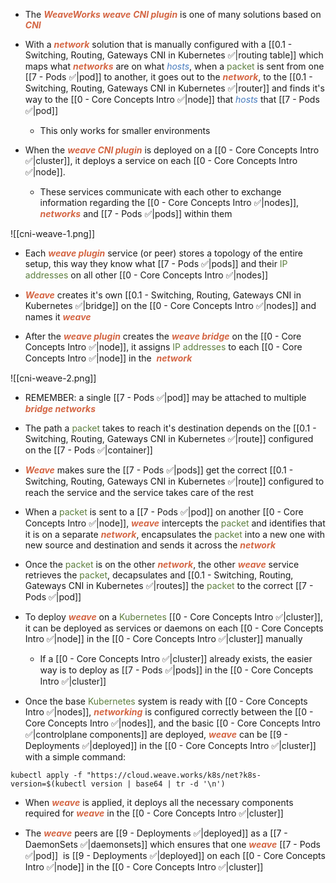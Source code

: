 - The <b><i><span style="color:#d46644">WeaveWorks weave</span></i></b> <b><i><span style="color:#d46644">CNI plugin</span></i></b> is one of many solutions based on <b><i><span style="color:#d46644">CNI</span></i></b>

- With a <b><i><span style="color:#d46644">network</span></i></b> solution that is manually configured with a [[0.1 - Switching, Routing, Gateways CNI in Kubernetes ✅|routing table]] which maps what <b><i><span style="color:#d46644">networks</span></i></b> are on what <i><span style="color:#477bbe">hosts</span></i>, when a <span style="color:#5c7e3e">packet</span> is sent from one [[7 - Pods ✅|pod]] to another, it goes out to the <b><i><span style="color:#d46644">network</span></i></b>, to the [[0.1 - Switching, Routing, Gateways CNI in Kubernetes ✅|router]] and finds it's way to the [[0 - Core Concepts Intro ✅|node]] that <i><span style="color:#477bbe">hosts</span></i> that [[7 - Pods ✅|pod]]
	- This only works for smaller environments

- When the <b><i><span style="color:#d46644">weave CNI plugin</span></i></b> is deployed on a [[0 - Core Concepts Intro ✅|cluster]], it deploys a service on each [[0 - Core Concepts Intro ✅|node]].
	- These services communicate with each other to exchange information regarding the [[0 - Core Concepts Intro ✅|nodes]], <b><i><span style="color:#d46644">networks</span></i></b> and [[7 - Pods ✅|pods]] within them

![[cni-weave-1.png]]

- Each <b><i><span style="color:#d46644">weave plugin</span></i></b> service (or peer) stores a topology of the entire setup, this way they know what [[7 - Pods ✅|pods]] and their <span style="color:#5c7e3e">IP addresses</span> on all other [[0 - Core Concepts Intro ✅|nodes]]

- <b><i><span style="color:#d46644">Weave</span></i></b> creates it's own [[0.1 - Switching, Routing, Gateways CNI in Kubernetes ✅|bridge]] on the [[0 - Core Concepts Intro ✅|nodes]] and names it <b><i><span style="color:#d46644">weave</span></i></b>

- After the <b><i><span style="color:#d46644">weave plugin</span></i></b> creates the <b><i><span style="color:#d46644">weave bridge</span></i></b> on the [[0 - Core Concepts Intro ✅|node]], it assigns <span style="color:#5c7e3e">IP addresses</span> to each [[0 - Core Concepts Intro ✅|node]] in the  <b><i><span style="color:#d46644">network</span></i></b>

![[cni-weave-2.png]]

- REMEMBER: a single [[7 - Pods ✅|pod]] may be attached to multiple <b><i><span style="color:#d46644">bridge networks</span></i></b>

- The path a <span style="color:#5c7e3e">packet</span> takes to reach it's destination depends on the [[0.1 - Switching, Routing, Gateways CNI in Kubernetes ✅|route]] configured on the [[7 - Pods ✅|container]]

- <b><i><span style="color:#d46644">Weave</span></i></b> makes sure the [[7 - Pods ✅|pods]] get the correct [[0.1 - Switching, Routing, Gateways CNI in Kubernetes ✅|route]] configured to reach the service and the service takes care of the rest

- When a <span style="color:#5c7e3e">packet</span> is sent to a [[7 - Pods ✅|pod]] on another [[0 - Core Concepts Intro ✅|node]], <b><i><span style="color:#d46644">weave</span></i></b> intercepts the <span style="color:#5c7e3e">packet</span> and identifies that it is on a separate <b><i><span style="color:#d46644">network</span></i></b>, encapsulates the <span style="color:#5c7e3e">packet</span> into a new one with new source and destination and sends it across the <b><i><span style="color:#d46644">network</span></i></b>

- Once the <span style="color:#5c7e3e">packet</span> is on the other <b><i><span style="color:#d46644">network</span></i></b>, the other <b><i><span style="color:#d46644">weave</span></i></b> service retrieves the <span style="color:#5c7e3e">packet</span>, decapsulates and [[0.1 - Switching, Routing, Gateways CNI in Kubernetes ✅|routes]] the <span style="color:#5c7e3e">packet</span> to the correct [[7 - Pods ✅|pod]]

- To deploy <b><i><span style="color:#d46644">weave</span></i></b> on a <span style="color:#5c7e3e">Kubernetes</span> [[0 - Core Concepts Intro ✅|cluster]], it can be deployed as services or daemons on each [[0 - Core Concepts Intro ✅|node]] in the [[0 - Core Concepts Intro ✅|cluster]] manually
	- If a [[0 - Core Concepts Intro ✅|cluster]] already exists, the easier way is to deploy as [[7 - Pods ✅|pods]] in the [[0 - Core Concepts Intro ✅|cluster]]

- Once the base <span style="color:#5c7e3e">Kubernetes</span> system is ready with [[0 - Core Concepts Intro ✅|nodes]], <b><i><span style="color:#d46644">networking</span></i></b> is configured correctly between the [[0 - Core Concepts Intro ✅|nodes]], and the basic [[0 - Core Concepts Intro ✅|controlplane components]] are deployed, <b><i><span style="color:#d46644">weave</span></i></b> can be [[9 - Deployments ✅|deployed]] in the [[0 - Core Concepts Intro ✅|cluster]] with a simple command:

`kubectl apply -f "https://cloud.weave.works/k8s/net?k8s-version=$(kubectl version | base64 | tr -d '\n')`

- When <b><i><span style="color:#d46644">weave</span></i></b> is applied, it deploys all the necessary components required for <b><i><span style="color:#d46644">weave</span></i></b> in the [[0 - Core Concepts Intro ✅|cluster]]

- The <b><i><span style="color:#d46644">weave</span></i></b> peers are [[9 - Deployments ✅|deployed]] as a [[7 - DaemonSets ✅|daemonsets]] which ensures that one <b><i><span style="color:#d46644">weave</span></i></b> [[7 - Pods ✅|pod]]  is [[9 - Deployments ✅|deployed]] on each [[0 - Core Concepts Intro ✅|node]] in the [[0 - Core Concepts Intro ✅|cluster]]